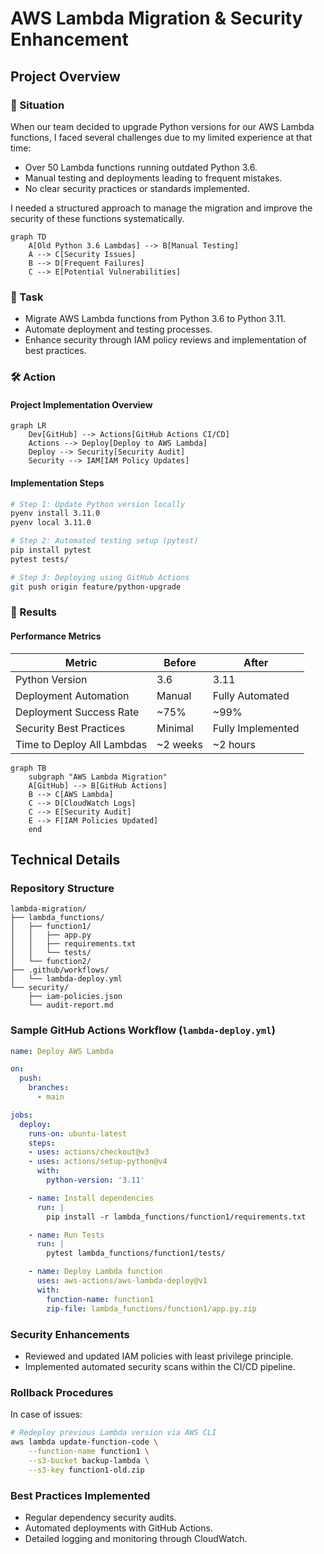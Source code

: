 # AWS Lambda Migration & Security Enhancement

## Project Overview

### 🚩 Situation
When our team decided to upgrade Python versions for our AWS Lambda functions, I faced several challenges due to my limited experience at that time:
- Over 50 Lambda functions running outdated Python 3.6.
- Manual testing and deployments leading to frequent mistakes.
- No clear security practices or standards implemented.

I needed a structured approach to manage the migration and improve the security of these functions systematically.

```mermaid
graph TD
    A[Old Python 3.6 Lambdas] --> B[Manual Testing]
    A --> C[Security Issues]
    B --> D[Frequent Failures]
    C --> E[Potential Vulnerabilities]
```

### 🎯 Task
- Migrate AWS Lambda functions from Python 3.6 to Python 3.11.
- Automate deployment and testing processes.
- Enhance security through IAM policy reviews and implementation of best practices.

### 🛠️ Action

#### Project Implementation Overview
```mermaid
graph LR
    Dev[GitHub] --> Actions[GitHub Actions CI/CD]
    Actions --> Deploy[Deploy to AWS Lambda]
    Deploy --> Security[Security Audit]
    Security --> IAM[IAM Policy Updates]
```

#### Implementation Steps
```bash
# Step 1: Update Python version locally
pyenv install 3.11.0
pyenv local 3.11.0

# Step 2: Automated testing setup (pytest)
pip install pytest
pytest tests/

# Step 3: Deploying using GitHub Actions
git push origin feature/python-upgrade
```

### 🚀 Results

#### Performance Metrics
| Metric                      | Before            | After             |
|-----------------------------|-------------------|-------------------|
| Python Version              | 3.6               | 3.11              |
| Deployment Automation       | Manual            | Fully Automated   |
| Deployment Success Rate     | ~75%              | ~99%              |
| Security Best Practices     | Minimal           | Fully Implemented |
| Time to Deploy All Lambdas  | ~2 weeks          | ~2 hours          |

```mermaid
graph TB
    subgraph "AWS Lambda Migration"
    A[GitHub] --> B[GitHub Actions]
    B --> C[AWS Lambda]
    C --> D[CloudWatch Logs]
    C --> E[Security Audit]
    E --> F[IAM Policies Updated]
    end
```

## Technical Details

### Repository Structure
```
lambda-migration/
├── lambda_functions/
│   ├── function1/
│   │   ├── app.py
│   │   ├── requirements.txt
│   │   └── tests/
│   └── function2/
├── .github/workflows/
│   └── lambda-deploy.yml
└── security/
    ├── iam-policies.json
    └── audit-report.md
```

### Sample GitHub Actions Workflow (`lambda-deploy.yml`)
```yaml
name: Deploy AWS Lambda

on:
  push:
    branches:
      - main

jobs:
  deploy:
    runs-on: ubuntu-latest
    steps:
    - uses: actions/checkout@v3
    - uses: actions/setup-python@v4
      with:
        python-version: '3.11'

    - name: Install dependencies
      run: |
        pip install -r lambda_functions/function1/requirements.txt

    - name: Run Tests
      run: |
        pytest lambda_functions/function1/tests/

    - name: Deploy Lambda function
      uses: aws-actions/aws-lambda-deploy@v1
      with:
        function-name: function1
        zip-file: lambda_functions/function1/app.py.zip
```

### Security Enhancements
- Reviewed and updated IAM policies with least privilege principle.
- Implemented automated security scans within the CI/CD pipeline.

### Rollback Procedures
In case of issues:
```bash
# Redeploy previous Lambda version via AWS CLI
aws lambda update-function-code \
    --function-name function1 \
    --s3-bucket backup-lambda \
    --s3-key function1-old.zip
```

### Best Practices Implemented
- Regular dependency security audits.
- Automated deployments with GitHub Actions.
- Detailed logging and monitoring through CloudWatch.

